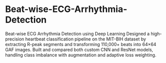 # Beat-wise-ECG-Arrhythmia-Detection
Beat-wise ECG Arrhythmia Detection using Deep Learning Designed a high-precision heartbeat classification pipeline on the MIT-BIH dataset by extracting R-peak segments and transforming 110,000+ beats into 64×64 GAF images. Built and compared both custom CNN and ResNet models, handling class imbalance with augmentation and adaptive loss weighting. 
